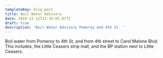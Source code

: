 ```yaml
---
templateKey: blog-post
title: Boil Water Advisory
date: 2019-12-12T22:34:05.677Z
draft: true
description: 'Boil Water Advisory Pomeroy and 4th St. '
---
```

Boil water from Pomeroy to 4th St, and from 4th street to Carol Malone Blvd. This includes, the Little Ceasers strip mall, and the BP station next to Little Ceasers.
